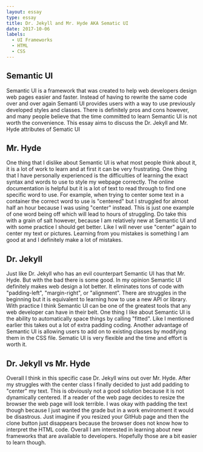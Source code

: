 ```yaml
---
layout: essay
type: essay
title: Dr. Jekyll and Mr. Hyde AKA Sematic UI
date: 2017-10-06
labels:
  - UI Frameworks
  - HTML
  - CSS
---
```


## Semantic UI

Semantic UI is a framework that was created to help web developers design web pages easier and faster. Instead of having to rewrite the same code over and over again Semanti UI provides users with a way to use previously developed styles and classes. There is definitely pros and cons however, and many people believe that the time committed to learn Semantic UI is not worth the convenience. This essay aims to discuss the Dr. Jekyll and Mr. Hyde attributes of Sematic UI

## Mr. Hyde

One thing that I dislike about Semantic UI is what most people think about it, it is a lot of work to learn and at first it can be very frustrating. One thing that I have personally experienced is the difficulties of learning the exact syntax and words to use to style my webpage correctly. The online documentation is helpful but it is a lot of text to read through to find one specific word to use. For example, when trying to center some text in a container the correct word to use is "centered" but I struggled for almost half an hour because I was using "center" instead. This is just one example of one word being off which will lead to hours of struggling. Do take this with a grain of salt however, because I am relatively new at Semantic UI and with some practice I should get better. Like I will never use "center" again to center my text or pictures. Learning from you mistakes is something I am good at and I definitely make a lot of mistakes.

## Dr. Jekyll

Just like Dr. Jekyll who has an evil counterpart Semantic UI has that Mr. Hyde. But with the bad there is some good. In my opinion Semantic UI definitely makes web design a lot better. It eliminates tons of code with "padding-left", "margin-right", or "alignment". There are struggles in the beginning but it is equivalent to learning how to use a new API or library. With practice I think Semantic UI can be one of the greatest tools that any web developer can have in their belt. One thing I like about Semantic UI is the ability to automatically space things by calling "fitted". Like I mentioned earlier this takes out a lot of extra padding coding. Another advantage of Semantic UI is allowing users to add on to existing classes by modifying them in the CSS file. Sematic UI is very flexible and the time and effort is worth it.

## Dr. Jekyll vs Mr. Hyde

Overall I think in this specific case Dr. Jekyll wins out over Mr. Hyde. After my struggles with the center class I finally decided to just add padding to "center" my text. This is obviously not a good solution because it is not dynamically centered. If a reader of the web page decides to resize the browser the web page will look terrible. I was okay with padding the text though because I just wanted the grade but in a work environment it would be disastrous. Just imagine if you resized your GitHub page and then the clone button just disappears because the browser does not know how to interpret the HTML code. Overall I am interested in learning about new frameworks that are available to developers. Hopefully those are a bit easier to learn though.
